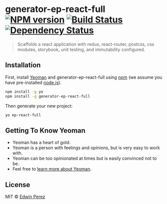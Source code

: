 # generator-ep-react-full [![NPM version][npm-image]][npm-url] [![Build Status][travis-image]][travis-url] [![Dependency Status][daviddm-image]][daviddm-url]
> Scaffolds a react application with redux, react-router, postcss, css modules, storybook, unit testing, and immutability configured.

## Installation

First, install [Yeoman](http://yeoman.io) and generator-ep-react-full using [npm](https://www.npmjs.com/) (we assume you have pre-installed [node.js](https://nodejs.org/)).

```bash
npm install -g yo
npm install -g generator-ep-react-full
```

Then generate your new project:

```bash
yo ep-react-full
```

## Getting To Know Yeoman

 * Yeoman has a heart of gold.
 * Yeoman is a person with feelings and opinions, but is very easy to work with.
 * Yeoman can be too opinionated at times but is easily convinced not to be.
 * Feel free to [learn more about Yeoman](http://yeoman.io/).

## License

MIT © [Edwin Perez](http://eperez.io)


[npm-image]: https://badge.fury.io/js/generator-ep-react-full.svg
[npm-url]: https://npmjs.org/package/generator-ep-react-full
[travis-image]: https://travis-ci.org/trigun539/generator-ep-react-full.svg?branch=master
[travis-url]: https://travis-ci.org/trigun539/generator-ep-react-full
[daviddm-image]: https://david-dm.org/trigun539/generator-ep-react-full.svg?theme=shields.io
[daviddm-url]: https://david-dm.org/trigun539/generator-ep-react-full
